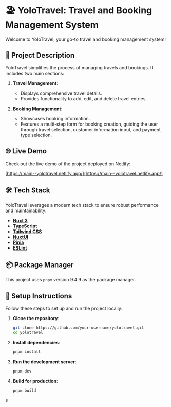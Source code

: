 # 🏖️ YoloTravel: Travel and Booking Management System

Welcome to YoloTravel, your go-to travel and booking management system!

## 🚀 Project Description

YoloTravel simplifies the process of managing travels and bookings. It includes two main sections:

1. **Travel Management**:
   - Displays comprehensive travel details.
   - Provides functionality to add, edit, and delete travel entries.

2. **Booking Management**:
   - Showcases booking information.
   - Features a multi-step form for booking creation, guiding the user through travel selection, customer information input, and payment type selection.

## 🌐 Live Demo

Check out the live demo of the project deployed on Netlify:

[https://main--yolotravel.netlify.app/](https://main--yolotravel.netlify.app/)

## 🛠️ Tech Stack

YoloTravel leverages a modern tech stack to ensure robust performance and maintainability:

- **[Nuxt 3](https://nuxt.com/v3)**
- **[TypeScript](https://www.typescriptlang.org/)**
- **[Tailwind CSS](https://tailwindcss.com/)**
- **[NuxtUI](https://nuxtui.com/)**
- **[Pinia](https://pinia.vuejs.org/)**
- **[ESLint](https://eslint.org/)**

## 📦 Package Manager

This project uses `pnpm` version 9.4.9 as the package manager.

## 📖 Setup Instructions

Follow these steps to set up and run the project locally:

1. **Clone the repository**:
   ```bash
   git clone https://github.com/your-username/yolotravel.git
   cd yolotravel
   ```

2. **Install dependencies**:
   ```bash
   pnpm install
   ```

3. **Run the development server**:
   ```bash
   pnpm dev
   ```

4. **Build for production**:
   ```bash
   pnpm build
   ```
s
